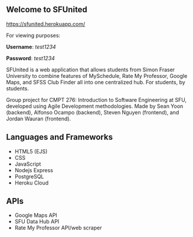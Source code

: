## Welcome to SFUnited 

https://sfunited.herokuapp.com/

For viewing purposes:

**Username**: *test1234*

**Password**: *test1234*

SFUnited is a web application that allows students from Simon Fraser University to combine features of MySchedule, Rate My Professor, Google Maps, and SFSS Club Finder all into one centralized hub. For students, by students.

Group project for CMPT 276: Introduction to Software Engineering at SFU, developed using Agile Development methodologies. Made by Sean Yoon (backend), Alfonso Ocampo (backend), Steven Nguyen (frontend), and Jordan Wauran (frontend).


## Languages and Frameworks
- HTML5 (EJS)
- CSS
- JavaScript
- Nodejs Express
- PostgreSQL
- Heroku Cloud

## APIs
- Google Maps API
- SFU Data Hub API
- Rate My Professor API/web scraper

